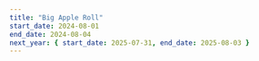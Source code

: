 ```yaml
---
title: "Big Apple Roll"
start_date: 2024-08-01
end_date: 2024-08-04
next_year: { start_date: 2025-07-31, end_date: 2025-08-03 }
---
```

